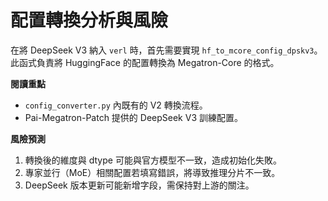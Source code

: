 # 配置轉換分析與風險

在將 DeepSeek V3 納入 `verl` 時，首先需要實現 `hf_to_mcore_config_dpskv3`。此函式負責將 HuggingFace 的配置轉換為 Megatron-Core 的格式。

**閱讀重點**
- `config_converter.py` 內既有的 V2 轉換流程。
- Pai-Megatron-Patch 提供的 DeepSeek V3 訓練配置。

**風險預測**
1. 轉換後的維度與 dtype 可能與官方模型不一致，造成初始化失敗。
2. 專家並行（MoE）相關配置若填寫錯誤，將導致推理分片不一致。
3. DeepSeek 版本更新可能新增字段，需保持對上游的關注。

